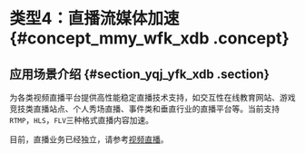 # 类型4：直播流媒体加速 {#concept_mmy_wfk_xdb .concept}

## 应用场景介绍 {#section_yqj_yfk_xdb .section}

为各类视频直播平台提供高性能稳定直播技术支持，如交互性在线教育网站、游戏竞技类直播站点、个人秀场直播、事件类和垂直行业的直播平台等。当前支持`RTMP`，`HLS`，`FLV`三种格式直播内容加速。

目前，直播业务已经独立，请参考[视频直播](../../../../../cn.zh-CN/产品简介/什么是视频直播.md#)。

